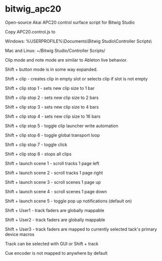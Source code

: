 bitwig_apc20
============

Open-source Akai APC20 control surface script for Bitwig Studio

Copy APC20.control.js to

Windows: %USERPROFILE%\Documents\Bitwig Studio\Controller Scripts\

Mac and Linux: ~/Bitwig Studio/Controller Scripts/




Clip mode and note mode are similar to Ableton live behavior.

Shift + button mode is in some way expanded.

Shift + clip  - creates clip in empty slot or selects clip if slot is not empty

Shift + clip stop 1 - sets new clip size to 1 bar

Shift + clip stop 2 - sets new clip size to 2 bars

Shift + clip stop 3 - sets new clip size to 4 bars

Shift + clip stop 4 - sets new clip size to 16 bars

Shift + clip stop 5 - toggle clip launcher write automation

Shift + clip stop 6 - toggle global transport loop

Shift + clip stop 7 - toggle click

Shift + clip stop 8 - stops all clips


Shift + launch scene 1 - scroll tracks 1 page left

Shift + launch scene 2 - scroll tracks 1 page right

Shift + launch scene 3 - scroll scenes 1 page up

Shift + launch scene 4 - scroll scenes 1 page down

Shift + launch scene 5 - toggle pop up notifications (default on)



Shift + User1 - track faders are globally mappable

Shift + User2 - track faders are globally mappable

Shift + User3 - track faders are mapped to currently selected tack's primary device macros

Track can be selected with GUI or Shift + track

Cue encoder is not mapped to anywhere by default
